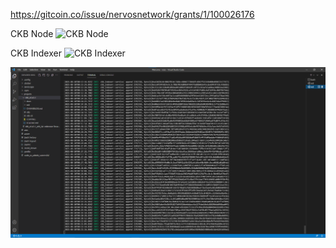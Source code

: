 https://gitcoin.co/issue/nervosnetwork/grants/1/100026176

CKB Node
![CKB Node](https://user-images.githubusercontent.com/84049860/128793470-13faaa6c-5ac5-4aab-8150-188b63e2135c.png)

CKB Indexer
![CKB Indexer](https://user-images.githubusercontent.com/84049860/128793442-951e2030-7dca-462a-9bdc-1311b5ea3ffe.png)

![CKB-Indexer](https://github.com/Reiss2000/nervos-hackathon/blob/main/Task0/CKB%20Indexer.png?raw=true)
